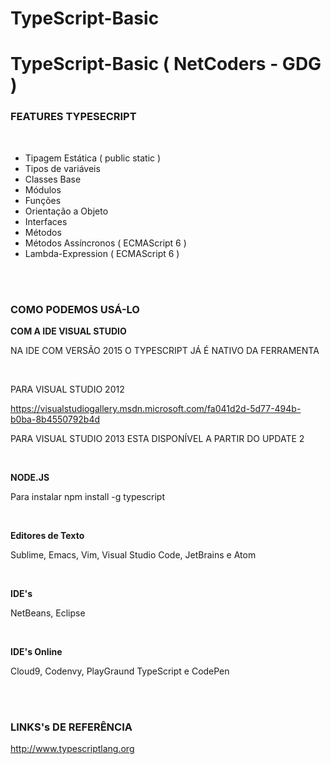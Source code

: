 # TypeScript-Basic
<h1><strong>TypeScript-Basic ( NetCoders - GDG )</strong></h1>


<h3>FEATURES TYPESECRIPT</h3>
<br>
<ul>
  <li>Tipagem Estática ( public static )</li>
  <li>Tipos de variáveis</li>
  <li>Classes Base</li>
  <li>Módulos</li>
  <li>Funções</li>
  <li>Orientação a Objeto</li>
  <li>Interfaces</li>
  <li>Métodos</li>
  <li>Métodos Assíncronos ( ECMAScript 6 )</li>
  <li>Lambda-Expression ( ECMAScript 6 )</li>
</ul>

<br><br>
<h3>COMO PODEMOS USÁ-LO</h3>

<p><strong>COM A IDE VISUAL STUDIO</strong></p>
<p>NA IDE COM VERSÃO  2015  O TYPESCRIPT JÁ É NATIVO DA FERRAMENTA</p>
<br>
<p>PARA VISUAL STUDIO 2012</p>
<a href="https://visualstudiogallery.msdn.microsoft.com/fa041d2d-5d77-494b-b0ba-8b4550792b4d">https://visualstudiogallery.msdn.microsoft.com/fa041d2d-5d77-494b-b0ba-8b4550792b4d</a>
<br>
<p>PARA VISUAL  STUDIO 2013 ESTA DISPONÍVEL A PARTIR DO UPDATE 2</p>
<br>
<p><strong>NODE.JS</strong><p>
<p>Para instalar npm install -g typescript</p>
<br>

<p><strong>Editores de Texto</strong></p>
<p>Sublime, Emacs, Vim, Visual Studio Code, JetBrains e Atom</p>
<br>
<p><strong>IDE's</strong></p>
<p>NetBeans, Eclipse​</p>
<br>
<p><strong>IDE's Online</strong></p>
<p>Cloud9,  Codenvy, PlayGraund TypeScript  e CodePen</p>
<br><br>
<h3>LINKS's DE REFERÊNCIA</h3>
<a href="http://www.typescriptlang.org/">http://www.typescriptlang.org</a>
